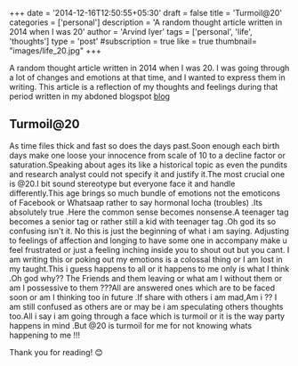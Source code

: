 +++
date = '2014-12-16T12:50:55+05:30'
draft = false
title = 'Turmoil@20'
categories = ['personal'] 
description = 'A random thought article written in 2014 when I was 20'
author = 'Arvind Iyer'
tags = ['personal', 'life', 'thoughts']
type = 'post'
#subscription = true
like = true
thumbnail= "images/life_20.jpg"
+++

A random thought article written in 2014 when I was 20. I was going through a lot of changes and emotions at that time, and I wanted to express them in writing. This article is a reflection of my thoughts and feelings during that period written in my abdoned blogspot [blog](https://arvindkiyer.blogspot.com/2014/12/turmoil-20.html)


## Turmoil@20

As time files thick and fast so does the days past.Soon enough each birth days make one loose your innocence from scale of 10 to a decline factor or saturation.Speaking about ages its like a historical topic as even the pundits and research analyst could not specify it and justify it.The most crucial one is @20.I bit sound stereotype but everyone face it and handle differently.This age brings so much bundle of emotions not the emoticons of Facebook or Whatsaap rather to say hormonal locha (troubles) .Its absolutely true .Here the common sense becomes nonsense.A teenager tag becomes a senior tag or rather still a kid with teenager tag .Oh god its so confusing isn't it. No this is just the beginning of what i am saying. Adjusting to feelings of affection and longing to have some one in accompany make u feel frustrated or just a feeling inching inside you to shout out but you cant. I am writing this or poking out my emotions is a colossal thing or I am lost in my taught.This i guess happens to all or it happens to me only is what I think .Oh god why?? The Friends and them leaving or what am I without them or am I possessive to them ???All are answered ones which are to be faced soon or am I thinking too in future .If share with others i am mad,Am i ?? I am still confused as others are or may be i am speculating others thoughts too.All i say i am going through a face which is turmoil or it is the way party happens in mind .But @20 is turmoil for me for not knowing whats happening to me !!!

Thank you for reading! 😊 